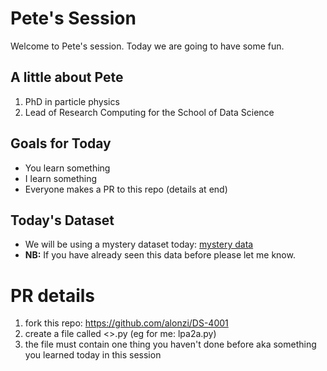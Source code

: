 # Pete's Session
Welcome to Pete's session. Today we are going to have some fun.

## A little about Pete
1. PhD in particle physics
2. Lead of Research Computing for the School of Data Science

## Goals for Today
* You learn something
* I learn something
* Everyone makes a PR to this repo (details at end)

## Today's Dataset
* We will be using a mystery dataset today: [mystery data](https://www.17lands.com/public_datasets)
* **NB:** If you have already seen this data before please let me know.

# PR details
1. fork this repo: https://github.com/alonzi/DS-4001
2. create a file called <<youruvanetidusername>>.py (eg for me: lpa2a.py)
3. the file must contain one thing you haven't done before aka something you learned today in this session
  
